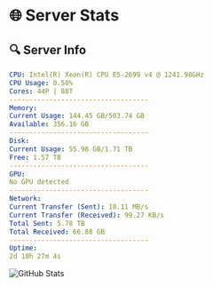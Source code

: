 # 🌐 Server Stats
## 🔍 Server Info
```yaml
CPU: Intel(R) Xeon(R) CPU E5-2699 v4 @ 1241.98GHz
CPU Usage: 0.50%
Cores: 44P | 88T
-----------------------------------
Memory:
Current Usage: 144.45 GB/503.74 GB
Available: 356.16 GB
-----------------------------------
Disk:
Current Usage: 55.98 GB/1.71 TB
Free: 1.57 TB
-----------------------------------
GPU:
No GPU detected
-----------------------------------
Network:
Current Transfer (Sent): 18.11 MB/s
Current Transfer (Received): 99.27 KB/s
Total Sent: 5.78 TB
Total Received: 66.88 GB
-----------------------------------
Uptime:
2d 10h 27m 4s
```
![GitHub Stats](https://img.shields.io/badge/Updated-2025-03-10_07:49:53-blue)